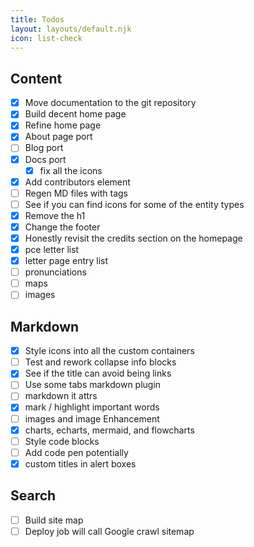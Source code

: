```yaml
---
title: Todos
layout: layouts/default.njk
icon: list-check
---
```


## Content
- [x] Move documentation to the git repository
- [x] Build decent home page
- [x] Refine home page
- [x] About page port
- [ ] Blog port
- [x] Docs port
  - [x] fix all the icons
- [x] Add contributors element
- [ ] Regen MD files with tags
- [ ] See if you can find icons for some of the entity types
- [x] Remove the h1
- [x] Change the footer
- [x] Honestly revisit the credits section on the homepage
- [x] pce letter list
- [x] letter page entry list
- [ ] pronunciations
- [ ] maps
- [ ] images

## Markdown
- [x] Style icons into all the custom containers
- [ ] Test and rework collapse info blocks
- [x] See if the title can avoid being links
- [ ] Use some tabs markdown plugin
- [ ] markdown it attrs
- [x] mark / highlight important words
- [ ] images and image Enhancement
- [x] charts, echarts, mermaid, and flowcharts
- [ ] Style code blocks
- [ ] Add code pen potentially
- [x] custom titles in alert boxes

## Search
- [ ] Build site map
- [ ] Deploy job will call Google crawl sitemap